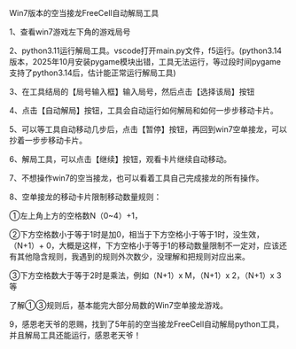 Win7版本的空当接龙FreeCell自动解局工具

1、查看win7游戏左下角的游戏局号

2、python3.11运行解局工具。vscode打开main.py文件，f5运行。(python3.14版本，2025年10月安装pygame模块出错，工具无法运行，等过段时间pygame支持了python3.14后，估计能正常运行解局工具)

3、在工具结局的【局号输入框】输入局号，然后点击【选择该局】按钮

4、点击【自动解局】按钮，工具会自动运行如何解局和如何一步步移动卡片。

5、可以等工具自动移动几步后，点击【暂停】按钮，再回到win7空单接龙，可以抄着一步步移动卡片。

6、解局工具，可以点击【继续】按钮，观看卡片继续自动移动。

7、不想操作win7的空当接龙，也可以看着工具自己完成接龙的所有操作。

8、空单接龙的移动卡片限制移动数量规则：

①左上角上方的空格数N（0~4）+1，

②下方空格数小于等于1时是加0，相当于下方空格小于等于1时，没生效，（N+1）+ 0，大概是这样，下方空格小于等于1的移动数量限制不一定对，应该还有其他隐含规则，我遇到的规则外次数少，没理解和把规则对应出来。

③下方空格数大于等于2时是乘法，例如（N+1）x M，（N+1）x 2，（N+1）x 3等

了解①③规则后，基本能完大部分局数的Win7空单接龙游戏。

9，感恩老天爷的恩赐，找到了5年前的空当接龙FreeCell自动解局python工具，并且解局工具还能运行，感恩老天爷！